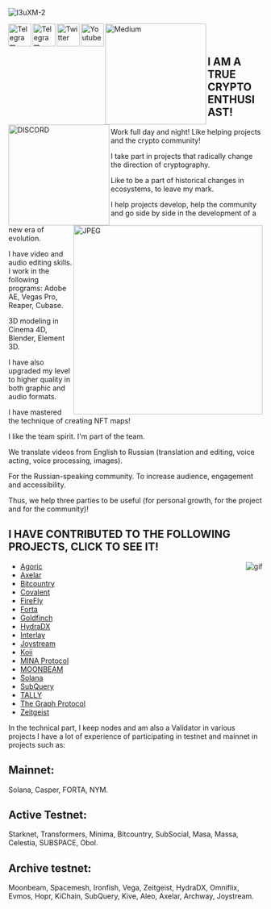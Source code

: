 
![I3uXM-2](https://user-images.githubusercontent.com/79307419/188340257-2cbc2c61-2bdb-4707-a2e1-456ecfd7a609.gif)



<a href="https://t.me/All_TimeHigh">

<img align="left" alt="Telegram" width="45px" src="https://user-images.githubusercontent.com/79307419/188336234-261c58b5-039c-4f49-a31f-b9ef4e05ce10.png" />
</a>
</a>
<a href="https://t.me/All_TimeHigh_chat">
<img align="left" alt="Telegram" width="45px" src="https://user-images.githubusercontent.com/79307419/188336268-4008df46-dcfd-46da-ac7c-42ac264f9e50.png" />
</a>
</a>
<a href="https://twitter.com/vagifbn">
<img align="left" alt="Twitter" width="45px" src="https://user-images.githubusercontent.com/79307419/188342336-85b85814-64ff-490e-b36e-3f60606f4a2f.png" />
</a>
</a>
<a href="https://www.youtube.com/channel/UCcqGqtgwWS4mCRfS-VRofpA">
<img align="left" alt="Youtube" width="45px" src="https://user-images.githubusercontent.com/79307419/188335911-f5a3477a-b985-4c4b-99b1-1e4e0c2c9498.png" />
</a>
</a>
<a href="https://medium.com/@babaevnizamov">
<img align="left" alt="Medium" width="200px" src="https://user-images.githubusercontent.com/79307419/188343446-66f0aaa1-1a0c-46d5-b989-614197e75a14.png" />
</a>
</a>
<a href="https://discord.com/channels/745382242326413442/804389889466564668/930275553712410624">
<img align="left" alt="DISCORD" width="200px" src="https://user-images.githubusercontent.com/79307419/188345463-b52f7499-1920-4f20-b8f5-18102a1bb0ea.png" />
  </a>
<br /><br />

## I AM A TRUE CRYPTO ENTHUSIAST!

<img align="right" alt="JPEG" src="https://user-images.githubusercontent.com/79307419/188294971-4b3aef8f-8310-4ae0-940a-526f07dee520.png" width="375" height="375" />






Work full day and night! Like helping projects and the crypto community!

I take part in projects that radically change the direction of cryptography.

Like to be a part of historical changes in ecosystems, to leave my mark.

I help projects develop, help the community and go side by side in the development of a new era of evolution.

I have video and audio editing skills. I work in the following programs: Adobe AE, Vegas Pro, Reaper, Cubase.

3D modeling in Cinema 4D, Blender, Element 3D.

I have also upgraded my level to higher quality in both graphic and audio formats.

I have mastered the technique of creating NFT maps!

I like the team spirit. I'm part of the team.

We translate videos from English to Russian (translation and editing, voice acting, voice processing, images).

For the Russian-speaking community. To increase audience, engagement and accessibility.

Thus, we help three parties to be useful (for personal growth, for the project and for the community)!

## I HAVE CONTRIBUTED TO THE FOLLOWING PROJECTS, CLICK TO SEE IT!


<img align="right" alt="gif" src="https://user-images.githubusercontent.com/79307419/188341697-3776daf1-3049-4e63-8276-89d558e150e2.gif" />

- [Agoric](https://github.com/Vagif85/My-Contributions/blob/main/Agoric.md)
- [Axelar](https://github.com/Vagif85/My-Contributions/blob/main/Axelar.md)
- [Bitcountry](https://github.com/Vagif85/My-Contributions/blob/main/Bitcountry.md)
- [Covalent](https://github.com/Vagif85/My-Contributions/blob/main/Covalent.md)
- [FireFly](https://github.com/Vagif85/My-Contributions/blob/main/FireFly.md)
- [Forta](https://github.com/Vagif85/My-Contributions/blob/main/Forta.md)
- [Goldfinch](https://github.com/Vagif85/My-Contributions/blob/main/Goldfinch.md)
- [HydraDX](https://github.com/Vagif85/My-Contributions/blob/main/HydraDX.md)
- [Interlay](https://github.com/Vagif85/My-Contributions/blob/main/Interlay.md)
- [Joystream](https://github.com/Vagif85/My-Contributions/blob/main/Joystream.md)
- [Koii](https://github.com/Vagif85/My-Contributions/blob/main/Koii.md)
- [MINA Protocol](https://github.com/Vagif85/My-Contributions/blob/main/MINA%20Protocol.md)
- [MOONBEAM](https://github.com/Vagif85/My-Contributions/blob/main/MOONBEAM.md)
- [Solana](https://github.com/Vagif85/My-Contributions/blob/main/Solana.md)
- [SubQuery](https://github.com/Vagif85/My-Contributions/blob/main/SubQuery.md)
- [TALLY](https://github.com/Vagif85/My-Contributions/blob/main/TALLY.md)
- [The Graph Protocol](https://github.com/Vagif85/My-Contributions/blob/main/The%20Graph%20Protocol.md)
- [Zeitgeist](https://github.com/Vagif85/My-Contributions/blob/main/Zeitgeist.md)

In the technical part, I keep nodes and am also a Validator in various projects I have a lot of experience of participating in testnet and mainnet in projects such as:
## Mainnet:
Solana, Casper, FORTA, NYM.

## Active Testnet:
Starknet, Transformers, Minima, Bitcountry, SubSocial, Masa, Massa, Celestia, SUBSPACE, Obol.

## Archive testnet:
Moonbeam, Spacemesh, Ironfish, Vega, Zeitgeist, HydraDX, Omniflix, Evmos, Hopr, KiChain, SubQuery, Kive, Aleo, Axelar, Archway, Joystream.
